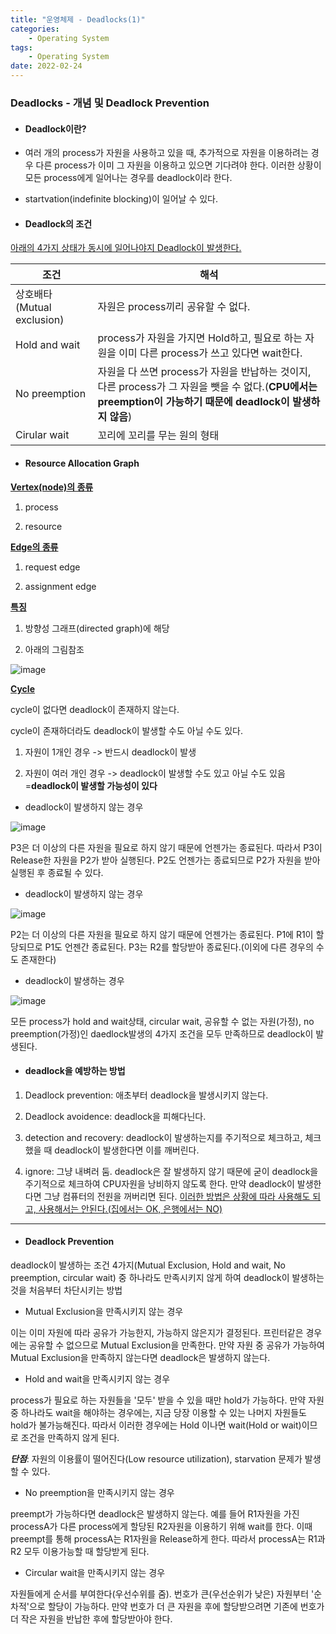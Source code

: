 ```yaml
---
title: "운영체제 - Deadlocks(1)"
categories:
    - Operating System
tags:
    - Operating System
date: 2022-02-24
---
```


### Deadlocks - 개념 및 Deadlock Prevention

* #### Deadlock이란?

- 여러 개의 process가 자원을 사용하고 있을 때, 추가적으로 자원을 이용하려는 경우 다른 process가 이미 그 자원을 이용하고 있으면 기다려야 한다. 이러한 상황이 모든 process에게 일어나는 경우를 deadlock이라 한다.

- startvation(indefinite blocking)이 일어날 수 있다.


* #### Deadlock의 조건

<u>아래의 4가지 상태가 동시에 일어나야지 Deadlock이 발생한다.</u>

| 조건 | 해석 | 
|------|-------|
|상호배타(Mutual exclusion)| 자원은 process끼리 공유할 수 없다.|
|Hold and wait|process가 자원을 가지면 Hold하고, 필요로 하는 자원을 이미 다른 process가 쓰고 있다면 wait한다.|
|No preemption | 자원을 다 쓰면 process가 자원을 반납하는 것이지, 다른 process가 그 자원을 뺏을 수 없다.(**CPU에서는 preemption이 가능하기 때문에 deadlock이 발생하지 않음**) |
| Cirular wait | 꼬리에 꼬리를 무는 원의 형태 |


* #### Resource Allocation Graph

<u>**Vertex(node)의 종류**</u>

1. process

2. resource 


<u>**Edge의 종류**</u>

1. request edge

2. assignment edge


<u>**특징**</u>

1. 방향성 그래프(directed graph)에 해당


2. 아래의 그림참조

![image](https://user-images.githubusercontent.com/83913407/155511711-e8172ab2-991f-4047-9618-a2edc170c40a.png)


<u>**Cycle**</u>

cycle이 없다면 deadlock이 존재하지 않는다.

cycle이 존재하더라도 deadlock이 발생할 수도 아닐 수도 있다.

1. 자원이 1개인 경우 -> 반드시 deadlock이 발생

2. 자원이 여러 개인 경우 -> deadlock이 발생할 수도 있고 아닐 수도 있음 =**deadlock이 발생할 가능성이 있다**


- deadlock이 발생하지 않는 경우

![image](https://user-images.githubusercontent.com/83913407/155512402-b8d52ab2-5e2e-420c-9d30-853e1e7cb799.png)

P3은 더 이상의 다른 자원을 필요로 하지 않기 때문에 언젠가는 종료된다.
따라서 P3이 Release한 자원을 P2가 받아 실행된다. P2도 언젠가는 종료되므로 P2가 자원을 받아 실행된 후 종료될 수 있다.


- deadlock이 발생하지 않는 경우

![image](https://user-images.githubusercontent.com/83913407/155513749-8b5a711a-e51b-4bfd-97cd-47a588d9e273.png)

P2는 더 이상의 다른 자원을 필요로 하지 않기 때문에 언젠가는 종료된다.
P1에 R1이 할당되므로 P1도 언젠간 종료된다. P3는 R2를 할당받아 종료된다.(이외에 다른 경우의 수도 존재한다)


- deadlock이 발생하는 경우

![image](https://user-images.githubusercontent.com/83913407/155512982-303373a9-004e-4727-a1a6-80cba719715c.png)

모든 process가 hold and wait상태, circular wait, 공유할 수 없는 자원(가정), no preemption(가정)인 daedlock발생의 4가지 조건을 모두 만족하므로 deadlock이 발생된다.


* #### deadlock을 예방하는 방법

1. Deadlock prevention: 애초부터 deadlock을 발생시키지 않는다.

2. Deadlock avoidence: deadlock을 피해다닌다.

3. detection and recovery: deadlock이 발생하는지를 주기적으로 체크하고, 체크했을 때 deadlock이 발생한다면 이를 깨버린다.

4. ignore: 그냥 내벼러 둠. deadlock은 잘 발생하지 않기 때문에 굳이 deadlock을 주기적으로 체크하여 CPU자원을 낭비하지 않도록 한다. 만약 deadlock이 발생한다면 그냥 컴퓨터의 전원을 꺼버리면 된다. <u>이러한 방법은 상황에 따라 사용해도 되고, 사용해서는 안된다.(집에서는 OK, 은행에서는 NO)</u>


---


* #### Deadlock Prevention

deadlock이 발생하는 조건 4가지(Mutual Exclusion, Hold and wait, No preemption, circular wait) 중 하나라도 만족시키지 않게 하여 deadlock이 발생하는 것을 처음부터 차단시키는 방법


- Mutual Exclusion을 만족시키지 않는 경우 

이는 이미 자원에 따라 공유가 가능한지, 가능하지 않은지가 결정된다. 프린터같은 경우에는 공유할 수 없으므로 Mutual Exclusion을 만족한다. 만약 자원 중 공유가 가능하여 Mutual Exclusion을 만족하지 않는다면 deadlock은 발생하지 않는다.


- Hold and wait을 만족시키지 않는 경우

process가 필요로 하는 자원들을 '모두' 받을 수 있을 때만 hold가 가능하다. 만약 자원 중 하나라도 wait을 해야하는 경우에는, 지금 당장 이용할 수 있는 나머지 자원들도 hold가 불가능해진다. 따라서 이러한 경우에는 Hold 이나면 wait(Hold or wait)이므로 조건을 만족하지 않게 된다.

_**단점**_: 자원의 이용률이 떨어진다(Low resource utilization), starvation 문제가 발생할 수 있다.


- No preemption을 만족시키지 않는 경우

preempt가 가능하다면 deadlock은 발생하지 않는다. 예를 들어 R1자원을 가진 processA가 다른 process에게 할당된 R2자원을 이용하기 위해 wait를 한다. 이때 preempt를 통해 processA는 R1자원을 Release하게 한다. 따라서 processA는 R1과 R2 모두 이용가능할 때 할당받게 된다. 


- Circular wait을 만족시키지 않는 경우

자원들에게 순서를 부여한다(우선수위를 줌). 번호가 큰(우선순위가 낮은) 자원부터 '순차적'으로 할당이 가능하다. 만약 번호가 더 큰 자원을 후에 할당받으려면 기존에 번호가 더 작은 자원을 반납한 후에 할당받아야 한다.


